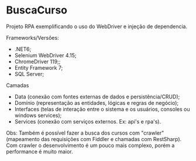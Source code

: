 # BuscaCurso
Projeto RPA exemplificando o uso do WebDriver e injeção de dependencia.

Frameworks/Versões:

  - .NET6;
  - Selenium WebDriver 4.15;
  - ChromeDriver 119;; 
  - Entity Framework 7;
  - SQL Server;

Camadas

  - Data (conexão com fontes externas de dados e persistência/CRUD);
  - Domínio (representação as entidades, lógicas e regras de negócio);
  - Interfaces (telas de interação entre o sistema e os usuários, consoles ou windows services);
  - Services (conexão com serviços externos. Ex: api's e rpa's).

Obs: Também é possível fazer a busca dos cursos com "crawler" (mapeamento das requisições com Fiddler e chamadas com RestSharp). Com crawler o desenvolvimento é um pouco mais complexo, porém a performance é muito maior.
